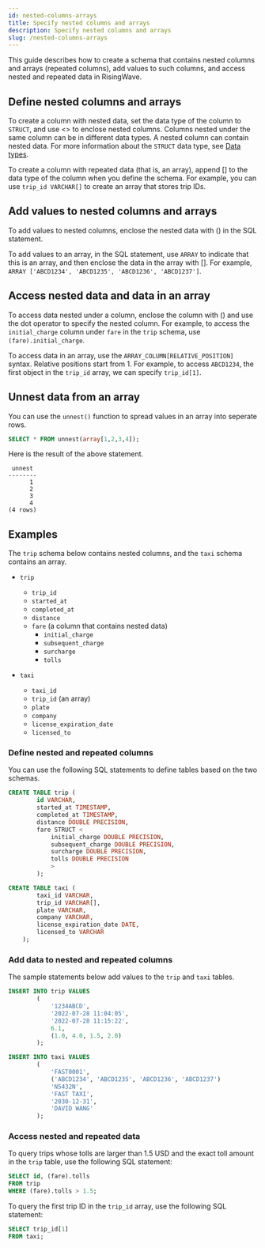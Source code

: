 ```yaml
---
id: nested-columns-arrays
title: Specify nested columns and arrays
description: Specify nested columns and arrays
slug: /nested-columns-arrays
---
```

This guide describes how to create a schema that contains nested columns and arrays (repeated columns), add values to such columns, and access nested and repeated data in RisingWave.

## Define nested columns and arrays

To create a column with nested data, set the data type of the column to `STRUCT`, and use &lt;&gt; to enclose nested columns. Columns nested under the same column can be in different data types. A nested column can contain nested data. For more information about the `STRUCT` data type, see [Data types](../sql/sql-data-types.md).


To create a column with repeated data (that is, an array), append \[\] to the data type of the column when you define the schema. For example, you can use `trip_id VARCHAR[]` to create an array that stores trip IDs.


## Add values to nested columns and arrays

To add values to nested columns, enclose the nested data with () in the SQL statement. 

To add values to an array, in the SQL statement, use `ARRAY` to indicate that this is an array, and then enclose the data in the array with \[\]. For example, `ARRAY ['ABCD1234', 'ABCD1235', 'ABCD1236', 'ABCD1237']`.


## Access nested data and data in an array

To access data nested under a column, enclose the column with () and use the dot operator to specify the nested column. For example, to access the `initial_charge` column under `fare` in the `trip` schema, use `(fare).initial_charge`.

To access data in an array, use the `ARRAY_COLUMN[RELATIVE_POSITION]` syntax. Relative positions start from 1. For example, to access `ABCD1234`, the first object in the `trip_id` array, we can specify `trip_id[1]`.

## Unnest data from an array

You can use the `unnest()` function to spread values in an array into seperate rows.

```sql
SELECT * FROM unnest(array[1,2,3,4]);
```
Here is the result of the above statement.
```
 unnest 
--------
      1
      2
      3
      4
(4 rows)
```

## Examples

The `trip` schema below contains nested columns, and the `taxi` schema contains an array.

- `trip`
    - `trip_id`
    - `started_at`
    - `completed_at`
    - `distance`
    - `fare` (a column that contains nested data)
        - `initial_charge`
        - `subsequent_charge`
        - `surcharge`
        - `tolls`


- `taxi`
    - `taxi_id`
    - `trip_id` (an array)
    - `plate`
    - `company`
    - `license_expiration_date`
    - `licensed_to`

### Define nested and repeated columns

You can use the following SQL statements to define tables based on the two schemas.

```sql
CREATE TABLE trip (
        id VARCHAR,
        started_at TIMESTAMP,
        completed_at TIMESTAMP,
        distance DOUBLE PRECISION,
        fare STRUCT <
            initial_charge DOUBLE PRECISION,
            subsequent_charge DOUBLE PRECISION,
            surcharge DOUBLE PRECISION,
            tolls DOUBLE PRECISION 
            > 
        );
```

```sql
CREATE TABLE taxi (
        taxi_id VARCHAR,
        trip_id VARCHAR[],
        plate VARCHAR,
        company VARCHAR,
        license_expiration_date DATE,
        licensed_to VARCHAR
    );
```

### Add data to nested and repeated columns

The sample statements below add values to the `trip` and `taxi` tables.

```sql
INSERT INTO trip VALUES 
        (
            '1234ABCD', 
            '2022-07-28 11:04:05', 
            '2022-07-28 11:15:22', 
            6.1, 
            (1.0, 4.0, 1.5, 2.0)
        );
```

```sql
INSERT INTO taxi VALUES
        (
            'FAST0001',
            ('ABCD1234', 'ABCD1235', 'ABCD1236', 'ABCD1237') 
            'N5432N', 
            'FAST TAXI', 
            '2030-12-31', 
            'DAVID WANG'
        );
```

### Access nested and repeated data

To query trips whose tolls are larger than 1.5 USD and the exact toll amount in the `trip` table, use the following SQL statement:

```sql
SELECT id, (fare).tolls 
FROM trip
WHERE (fare).tolls > 1.5; 
```

To query the first trip ID in the `trip_id` array, use the following SQL statement:

```sql
SELECT trip_id[1] 
FROM taxi;
```

